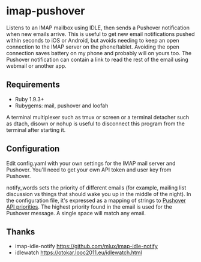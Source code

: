 # imap-pushover

Listens to an IMAP mailbox using IDLE, then sends a Pushover notification when new emails arrive.
This is useful to get new email notifications pushed within seconds to iOS or Android, but avoids needing to keep an open connection to the IMAP server on the phone/tablet. Avoiding the open connection saves battery on my phone and probably will on yours too.
The Pushover notification can contain a link to read the rest of the email using webmail or another app.

## Requirements

- Ruby 1.9.3+
- Rubygems: mail, pushover and loofah

A terminal multiplexer such as tmux or screen or a terminal detacher such as dtach, disown or nohup is useful to disconnect this program from the terminal after starting it.

## Configuration

Edit config.yaml with your own settings for the IMAP mail server and Pushover. You'll need to get your own API token and user key from Pushover.

notify_words sets the priority of different emails (for example, mailing list discussion vs things that should wake you up in the middle of the night).
In the configuration file, it's expressed as a mapping of strings to [Pushover API priorities](https://pushover.net/api#priority). The highest priority found in the email is used for the Pushover message. A single space will match any email.

## Thanks

- imap-idle-notify https://github.com/mlux/imap-idle-notify
- idlewatch https://otokar.looc2011.eu/idlewatch.html
